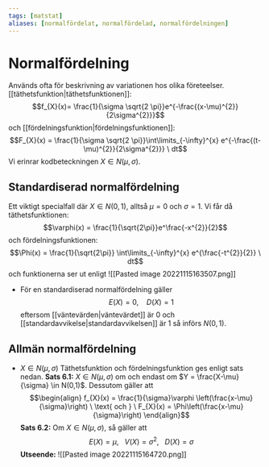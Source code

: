 ```yaml
---
tags: [matstat]
aliases: [normalfördelat, normalfördelad, normalfördelningen]
---
```

# Normalfördelning
Används ofta för beskrivning av variationen hos olika företeelser. 
[[täthetsfunktion|täthetsfunktionen]]: $$f_{X}(x)= \frac{1}{\sigma \sqrt{2 \pi}}e^{-\frac{(x-\mu)^{2}}{2\sigma^{2}}}$$och [[fördelningsfunktion|fördelningsfunktionen]]: $$F_{X}(x) = \frac{1}{\sigma \sqrt{2 \pi}}\int\limits_{-\infty}^{x} e^{-\frac{(t-\mu)^{2}}{2\sigma^{2}}} \ dt$$
Vi erinrar kodbeteckningen $X \in N(\mu, \sigma)$.

## Standardiserad normalfördelning
Ett viktigt specialfall där $X \in N(0,1)$, alltså $\mu = 0$ och $\sigma = 1$.
Vi får då täthetsfunktionen: $$\varphi(x) = \frac{1}{\sqrt{2\pi}}e^\frac{-x^{2}}{2}$$och fördelningsfunktionen: $$\Phi(x) = \frac{1}{\sqrt{2\pi}} \int\limits_{-\infty}^{x} e^{\frac{-t^{2}}{2}} \ dt$$
och funktionerna ser ut enligt
![[Pasted image 20221115163507.png]]

- För en standardiserad normalfördelning gäller $$E(X) =0, \ \ \ \ D(X) = 1$$eftersom [[väntevärden|väntevärdet]] är 0 och [[standardavvikelse|standardavvikelsen]] är 1 så införs $N(0,1)$.

## Allmän normalfördelning
- $X \in N(\mu,\sigma)$
Täthetsfunktion och fördelningsfunktion ges enligt sats nedan.
**Sats 6.1:** $X \in N(\mu,\sigma)$ om och endast om $Y = \frac{X-\mu}{\sigma} \in N(0,1)$. Dessutom gäller att $$\begin{align} f_{X}(x) = \frac{1}{\sigma}\varphi \left(\frac{x-\mu}{\sigma}\right) \ \text{ och } \ F_{X}(x) = \Phi\left(\frac{x-\mu}{\sigma}\right) \end{align}$$
**Sats 6.2:** Om $X \in N(\mu, \sigma)$, så gäller att $$E(X) = \mu, \ \ \ V(X) = \sigma^{2}, \ \ \ D(X) = \sigma$$
**Utseende:**
![[Pasted image 20221115164720.png]]

